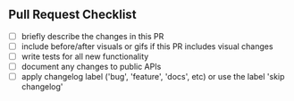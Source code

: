 ## Pull Request Checklist

- [ ] briefly describe the changes in this PR
- [ ] include before/after visuals or gifs if this PR includes visual changes
- [ ] write tests for all new functionality
- [ ] document any changes to public APIs
- [ ] apply changelog label ('bug', 'feature', 'docs', etc) or use the label 'skip changelog'
